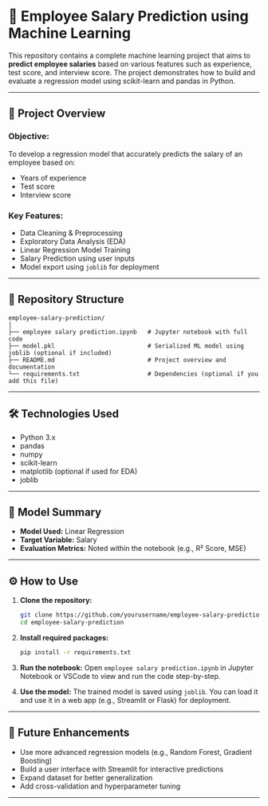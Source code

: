 
# 🧠 Employee Salary Prediction using Machine Learning

This repository contains a complete machine learning project that aims to **predict employee salaries** based on various features such as experience, test score, and interview score. The project demonstrates how to build and evaluate a regression model using scikit-learn and pandas in Python.

---

## 🚀 Project Overview

### Objective:
To develop a regression model that accurately predicts the salary of an employee based on:
- Years of experience
- Test score
- Interview score

### Key Features:
- Data Cleaning & Preprocessing
- Exploratory Data Analysis (EDA)
- Linear Regression Model Training
- Salary Prediction using user inputs
- Model export using `joblib` for deployment

---

## 📁 Repository Structure

```
employee-salary-prediction/
│
├── employee salary prediction.ipynb   # Jupyter notebook with full code
├── model.pkl                          # Serialized ML model using joblib (optional if included)
├── README.md                          # Project overview and documentation
└── requirements.txt                   # Dependencies (optional if you add this file)
```

---

## 🛠️ Technologies Used

- Python 3.x
- pandas
- numpy
- scikit-learn
- matplotlib (optional if used for EDA)
- joblib

---

## 🧪 Model Summary

- **Model Used:** Linear Regression
- **Target Variable:** Salary
- **Evaluation Metrics:** Noted within the notebook (e.g., R² Score, MSE)

---

## ⚙️ How to Use

1. **Clone the repository:**
   ```bash
   git clone https://github.com/yourusername/employee-salary-prediction.git
   cd employee-salary-prediction
   ```

2. **Install required packages:**
   ```bash
   pip install -r requirements.txt
   ```

3. **Run the notebook:**
   Open `employee salary prediction.ipynb` in Jupyter Notebook or VSCode to view and run the code step-by-step.

4. **Use the model:**
   The trained model is saved using `joblib`. You can load it and use it in a web app (e.g., Streamlit or Flask) for deployment.

---

## 🔮 Future Enhancements

- Use more advanced regression models (e.g., Random Forest, Gradient Boosting)
- Build a user interface with Streamlit for interactive predictions
- Expand dataset for better generalization
- Add cross-validation and hyperparameter tuning

---
